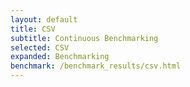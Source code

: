 ```yaml
---
layout: default
title: CSV
subtitle: Continuous Benchmarking
selected: CSV
expanded: Benchmarking
benchmark: /benchmark_results/csv.html
---
```


